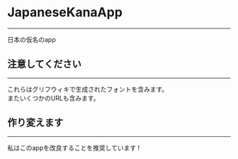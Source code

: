 # JapaneseKanaApp
***
日本の仮名のapp

## 注意してください
***
これらはグリフウィキで生成されたフォントを含みます。  
またいくつかのURLも含みます。  

## 作り変えます
***
私はこのappを改良することを推奨しています !
